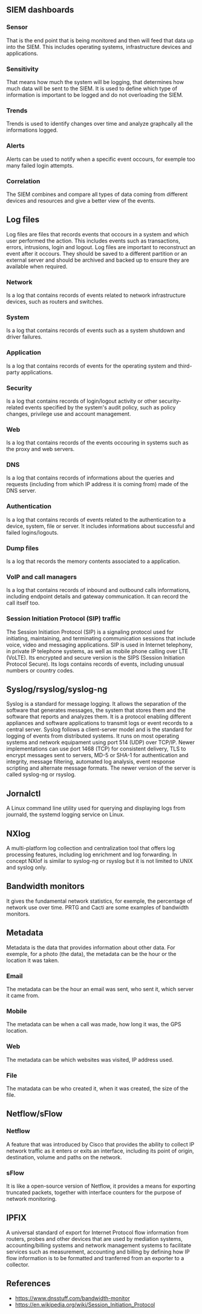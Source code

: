 ## SIEM dashboards
### Sensor
That is the end point that is being monitored and then will feed that data up into the SIEM. This includes operating systems, infrastructure devices and applications.
### Sensitivity
That means how much the system will be logging, that determines how much data will be sent to the SIEM. It is used to define which type of information is important to be logged and do not overloading the SIEM.
### Trends
Trends is used to identify changes over time and analyze graphcally all the informations logged.
### Alerts
Alerts can be used to notify when a specific event occours, for exemple too many failed login attempts.
### Correlation
The SIEM combines and compare all types of data coming from different devices and resources and give a better view of the events.

## Log files
Log files are files that records events that occours in a system and which user performed the action. This includes events such as transactions, errors, intrusions, login and logout. Log files are important to reconstruct an event after it occours. They should be saved to a different partition or an external server and should be archived and backed up to ensure they are available when required.
### Network
Is a log that contains records of events related to network infrastructure devices, such as routers and switches.
### System
Is a log that contains records of events such as a system shutdown and driver failures.
### Application
Is a log that contains records of events for the operating system and third-party applications.
### Security
Is a log that contains records of login/logout activity or other security-related events specified by the system's audit policy, such as policy changes, privilege use and account management.
### Web
Is a log that contains records of the events occouring in systems such as the proxy and web servers.
### DNS
Is a log that contains records of informations about the queries and requests (including from which IP address it is coming from) made of the DNS server.
### Authentication
Is a log that contains records of events related to the authentication to a device, system, file or server. It includes informations about successful and failed logins/logouts.
### Dump files
Is a log that records the memory contents associated to a application.
### VoIP and call managers
Is a log that contains records of inbound and outbound calls informations, including endpoint details and gateway communication. It can record the call itself too.
### Session Initiation Protocol (SIP) traffic
The Session Initiation Protocol (SIP) is a signaling protocol used for initiating, maintaining, and terminating communication sessions that include voice, video and messaging applications. SIP is used in Internet telephony, in private IP telephone systems, as well as mobile phone calling over LTE (VoLTE). Its encrypted and secure version is the SIPS (Session Initiation Protocol Secure). Its logs contains records of events, including unusual numbers or country codes.


## Syslog/rsyslog/syslog-ng
Syslog is a standard for message logging. It allows the separation of the software that generates messages, the system that stores them and the software that reports and analyzes them. It is a protocol enabling different appliances and software applications to transmit logs or event records to a central server. Syslog follows a client-server model and is the standard for logging of events from distributed systems. It runs on most operating systems and network equipament using port 514 (UDP) over TCP/IP. Newer implementations can use ṕort 1468 (TCP) for consistent delivery, TLS to encrypt messages sent to servers, MD-5 or SHA-1 for authentication and integrity, message filtering, automated log analysis, event response scripting and alternate message formats. The newer version of the server is called syslog-ng or rsyslog.

## Jornalctl
A Linux command line utility used for querying and displaying logs from journald, the systemd logging service on Linux.

## NXlog
A multi-platform log collection and centralization tool that offers log processing features, including log enrichment and log forwarding. In concept NXlof is similar to syslog-ng or rsyslog but it is not limited to UNIX and syslog only.

## Bandwidth monitors
It gives the fundamental network statistics, for exemple, the percentage of network use over time. PRTG and Cacti are some examples of bandwidth monitors.

## Metadata
Metadata is the data that provides information about other data. For exemple, for a photo (the data), the metadata can be the hour or the location it was taken.
### Email
The metadata can be the hour an email was sent, who sent it, which server it came from.
### Mobile
The metadata can be when a call was made, how long it was, the GPS location.
### Web
The metadata can be which websites was visited, IP address used.
### File
The matadata can be who created it, when it was created, the size of the file.

## Netflow/sFlow
### Netflow
A feature that was introduced by Cisco that provides the ability to collect IP network traffic as it enters or exits an interface, including its point of origin, destination, volume and paths on the network.
### sFlow
It is like a open-source version of Netflow, it provides a means for exporting truncated packets, together with interface counters for the purpose of network monitoring.
## IPFIX
A universal standard of export for Internet Protocol flow information from routers, probes and other devices that are used by mediation systems, accounting/billing systems and network management systems to facilitate services such as measurement, accounting and billing by defining how IP flow information is to be formatted and tranferred from an exporter to a collector.

## References
- https://www.dnsstuff.com/bandwidth-monitor
- https://en.wikipedia.org/wiki/Session_Initiation_Protocol
